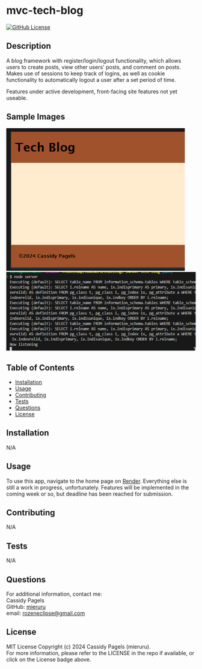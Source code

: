 # mvc-tech-blog

[![GitHub License](https://img.shields.io/badge/license-MIT_License-006400.svg)](https://opensource.org/license/mit)

## Description

A blog framework with register/login/logout functionality, which allows users to create posts, view other users' posts, and comment on posts. Makes use of sessions to keep track of logins, as well as cookie functionality to automatically logout a user after a set period of time.

Features under active development, front-facing site features not yet useable.

## Sample Images

![alt text](./assets/images/sample%201.png 'Sample Image 1')
![alt text](./assets/images/sample%202.png 'Sample Image 2')

<!-- ![alt text](./assets/images/sample%203.png 'Sample Image 3') -->
<!-- ![alt text](./assets/images/sample%204.png 'Sample Image 4') -->

## Table of Contents

- [Installation](#installation)
- [Usage](#usage)
- [Contributing](#contributing)
- [Tests](#tests)
- [Questions](#questions)
- [License](#license)

## Installation

N/A

## Usage

To use this app, navigate to the home page on [Render](https://mvc-tech-blog-moik.onrender.com). Everything else is still a work in progress, unfortunately. Features will be implemented in the coming week or so, but deadline has been reached for submission.

## Contributing

N/A

## Tests

N/A

## Questions

For additional information, contact me:  
Cassidy Pagels  
GitHub: [mieruru](https://github.com/mieruru/)  
email: rozeneclipse@gmail.com

## License

MIT License Copyright (c) 2024 Cassidy Pagels (mieruru).  
For more information, please refer to the LICENSE in the repo if available, or click on the License badge above.
